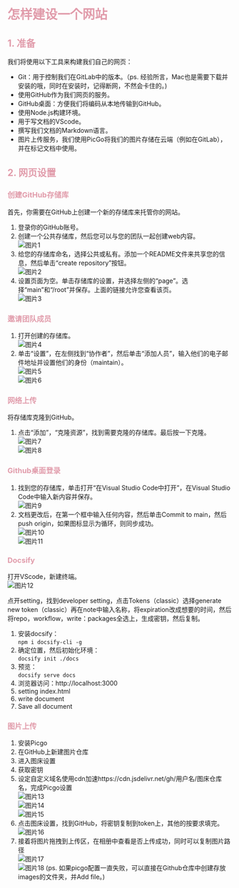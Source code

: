 <h1 style="color: #e19cab;">怎样建设一个网站</h1>
<h2 style="color: #e19cab;">1. 准备</h2>
  
我们将使用以下工具来构建我们自己的网页：

- Git：用于控制我们在GitLab中的版本。（ps. 经验所言，Mac也是需要下载并安装的哦，同时在安装时，记得断网，不然会卡住的。)
- 使用GitHub作为我们网页的服务。
- GitHub桌面：方便我们将编码从本地传输到GitHub。
- 使用Node.js构建环境。
- 用于写文档的VScode。
- 撰写我们文档的Markdown语言。
- 图片上传服务，我们使用PicGo将我们的图片存储在云端（例如在GitLab），并在标记文档中使用。

<h2 style="color: #e19cab;">2. 网页设置</h2>

<h3 style="color: #e19cab;">创建GitHub存储库</h3>

首先，你需要在GitHub上创建一个新的存储库来托管你的网站。

1. 登录你的GitHub账号。
2. 创建一个公共存储库，然后您可以与您的团队一起创建web内容。  
    ![图片1](https://github.com/NexMaker-Fab/2024ZWU-IS-BUNBUN/raw/a876c079a624d3ce907da503803aa2150b97cf8d/images/%E6%9C%AA%E5%91%BD%E5%90%8D%E6%96%87%E4%BB%B6%E5%A4%B9/1.png)
3. 给您的存储库命名，选择公共或私有。添加一个README文件来共享您的信息，然后单击“create repository”按钮。  
    ![图片2](https://github.com/NexMaker-Fab/2024ZWU-IS-BUNBUN/raw/a876c079a624d3ce907da503803aa2150b97cf8d/images/%E6%9C%AA%E5%91%BD%E5%90%8D%E6%96%87%E4%BB%B6%E5%A4%B9/2.png)
4. 设置页面为空。单击存储库的设置，并选择左侧的“page”。选择“main”和“/root”并保存。上面的链接允许您查看该页。  
    ![图片3](https://github.com/NexMaker-Fab/2024ZWU-IS-BUNBUN/raw/a876c079a624d3ce907da503803aa2150b97cf8d/images/%E6%9C%AA%E5%91%BD%E5%90%8D%E6%96%87%E4%BB%B6%E5%A4%B9/3.png)

<h3 style="color: #e19cab;">邀请团队成员</h3>

1. 打开创建的存储库。    
   ![图片4](https://github.com/NexMaker-Fab/2024ZWU-IS-BUNBUN/raw/0f6d4c38c0192d8f96731a41af4871b3a96126f4/images/%E6%9C%AA%E5%91%BD%E5%90%8D%E6%96%87%E4%BB%B6%E5%A4%B9/4.png)
2. 单击“设置”，在左侧找到“协作者”，然后单击“添加人员”，输入他们的电子邮件地址并设置他们的身份（maintain）。  
   ![图片5](https://github.com/NexMaker-Fab/2024ZWU-IS-BUNBUN/raw/0f6d4c38c0192d8f96731a41af4871b3a96126f4/images/%E6%9C%AA%E5%91%BD%E5%90%8D%E6%96%87%E4%BB%B6%E5%A4%B9/5.png)  
   ![图片6](https://github.com/NexMaker-Fab/2024ZWU-IS-BUNBUN/raw/0f6d4c38c0192d8f96731a41af4871b3a96126f4/images/%E6%9C%AA%E5%91%BD%E5%90%8D%E6%96%87%E4%BB%B6%E5%A4%B9/6.png)

<h3 style="color: #e19cab;">网络上传</h3>

将存储库克隆到GitHub。

1. 点击“添加”，“克隆资源”，找到需要克隆的存储库。最后按一下克隆。  
   ![图片7](https://github.com/NexMaker-Fab/2024ZWU-IS-BUNBUN/raw/0f6d4c38c0192d8f96731a41af4871b3a96126f4/images/%E6%9C%AA%E5%91%BD%E5%90%8D%E6%96%87%E4%BB%B6%E5%A4%B9/7.png)  
   ![图片8](https://github.com/NexMaker-Fab/2024ZWU-IS-BUNBUN/raw/0f6d4c38c0192d8f96731a41af4871b3a96126f4/images/%E6%9C%AA%E5%91%BD%E5%90%8D%E6%96%87%E4%BB%B6%E5%A4%B9/8.png)

<h3 style="color: #e19cab;">Github桌面登录</h3>

1. 找到您的存储库，单击打开“在Visual Studio Code中打开”，在Visual Studio Code中输入新内容并保存。  
   ![图片9](https://github.com/NexMaker-Fab/2024ZWU-IS-BUNBUN/raw/0f6d4c38c0192d8f96731a41af4871b3a96126f4/images/%E6%9C%AA%E5%91%BD%E5%90%8D%E6%96%87%E4%BB%B6%E5%A4%B9/9.png)
2. 文档更改后，在第一个框中输入任何内容，然后单击Commit to main，然后push origin，如果图标显示为循环，则同步成功。  
   ![图片10](https://github.com/NexMaker-Fab/2024ZWU-IS-BUNBUN/raw/0f6d4c38c0192d8f96731a41af4871b3a96126f4/images/%E6%9C%AA%E5%91%BD%E5%90%8D%E6%96%87%E4%BB%B6%E5%A4%B9/10.png)  
   ![图片11](https://github.com/NexMaker-Fab/2024ZWU-IS-BUNBUN/raw/0f6d4c38c0192d8f96731a41af4871b3a96126f4/images/%E6%9C%AA%E5%91%BD%E5%90%8D%E6%96%87%E4%BB%B6%E5%A4%B9/11.png)

<h3 style="color: #e19cab;">Docsify</h3>

打开VScode，新建终端。  
![图片12](https://github.com/NexMaker-Fab/2024ZWU-IS-BUNBUN/raw/0f6d4c38c0192d8f96731a41af4871b3a96126f4/images/%E6%9C%AA%E5%91%BD%E5%90%8D%E6%96%87%E4%BB%B6%E5%A4%B9/12.png)

点开setting，找到developer setting，点击Tokens（classic）选择generate new token（classic）再在note中输入名称，将expiration改成想要的时间，然后将repo，workflow，write：packages全选上，生成密钥，然后复制。

1. 安装docsify：  
   `npm i docsify-cli -g`
2. 确定位置，然后初始化环境：  
   `docsify init ./docs`
3. 预览：  
   `docsify serve docs`
4. 浏览器访问：http://localhost:3000
5. setting index.html
6. write document
7. Save all document

<h3 style="color: #e19cab;">图片上传</h3>

1. 安装Picgo
2. 在GitHub上新建图片仓库
3. 进入图床设置
4. 获取密钥
5. 设定自定义域名使用cdn加速https://cdn.jsdelivr.net/gh/用户名/图床仓库名，完成Picgo设置  
   ![图片13](https://github.com/NexMaker-Fab/2024ZWU-IS-BUNBUN/raw/0f6d4c38c0192d8f96731a41af4871b3a96126f4/images/%E6%9C%AA%E5%91%BD%E5%90%8D%E6%96%87%E4%BB%B6%E5%A4%B9/13.png)  
   ![图片14](https://github.com/NexMaker-Fab/2024ZWU-IS-BUNBUN/raw/0f6d4c38c0192d8f96731a41af4871b3a96126f4/images/%E6%9C%AA%E5%91%BD%E5%90%8D%E6%96%87%E4%BB%B6%E5%A4%B9/14.png)  
   ![图片15](https://github.com/NexMaker-Fab/2024ZWU-IS-BUNBUN/raw/0f6d4c38c0192d8f96731a41af4871b3a96126f4/images/%E6%9C%AA%E5%91%BD%E5%90%8D%E6%96%87%E4%BB%B6%E5%A4%B9/15.png)
6. 点击图床设置，找到GitHub，将密钥复制到token上，其他的按要求填完。  
   ![图片16](https://github.com/NexMaker-Fab/2024ZWU-IS-BUNBUN/raw/0f6d4c38c0192d8f96731a41af4871b3a96126f4/images/%E6%9C%AA%E5%91%BD%E5%90%8D%E6%96%87%E4%BB%B6%E5%A4%B9/16.png)
7. 接着将图片拖拽到上传区，在相册中查看是否上传成功，同时可以复制图片路径  
   ![图片17](https://github.com/NexMaker-Fab/2024ZWU-IS-BUNBUN/raw/0f6d4c38c0192d8f96731a41af4871b3a96126f4/images/%E6%9C%AA%E5%91%BD%E5%90%8D%E6%96%87%E4%BB%B6%E5%A4%B9/17.png)  
   ![图片18](https://github.com/NexMaker-Fab/2024ZWU-IS-BUNBUN/raw/0f6d4c38c0192d8f96731a41af4871b3a96126f4/images/%E6%9C%AA%E5%91%BD%E5%90%8D%E6%96%87%E4%BB%B6%E5%A4%B9/18.png)
   (ps. 如果picgo配置一直失败，可以直接在Github仓库中创建存放images的文件夹，并Add file。)
